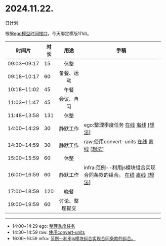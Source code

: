 # 2024.11.22.
日计划

根据[ego模型时间接口](https://gitee.com/hyg/blog/blob/master/timeflow.md)，今天绑定模版1(1d)。

| 时间片 | 时长 | 用途 | 手稿 |
| --- | --- | :---: | --- |
| 09:03~09:17 | 15 | 休整 |  |
| 09:18~10:17 | 60 | 备餐、运动 |  |
| 10:18~11:02 | 45 | 午餐 |  |
| 11:03~11:47 | 45 | 会议、自习 |  |
| 11:48~13:58 | 131 | 休整 |  |
| 14:00~14:29 | 30 | 静默工作 | ego:整理季度任务 [在线](http://simp.ly/p/8t3vlk) [离线](../../draft/2024/11/20241122140000.md) <a href="mailto:huangyg@mars22.com?subject=关于2024.11.22.[ego:整理季度任务]任务&body=日期: 20241122%0D%0A序号: 5%0D%0A手稿:../../draft/2024/11/20241122140000.md%0D%0A---请勿修改邮件主题及以上内容 从下一行开始写您的想法---%0D%0A">[想法]</a> |
| 14:30~14:59 | 30 | 静默工作 | raw:使用convert-units [在线](http://simp.ly/p/5k9gJy) [离线](../../draft/2024/11/20241122143000.md) <a href="mailto:huangyg@mars22.com?subject=关于2024.11.22.[raw:使用convert-units]任务&body=日期: 20241122%0D%0A序号: 6%0D%0A手稿:../../draft/2024/11/20241122143000.md%0D%0A---请勿修改邮件主题及以上内容 从下一行开始写您的想法---%0D%0A">[想法]</a> |
| 15:00~15:59 | 60 | 休整 |  |
| 16:00~16:59 | 60 | 静默工作 | infra:范例--利用js模块组合实现合同条款的组合。 [在线](http://simp.ly/p/4QDThK) [离线](../../draft/2024/11/20241122160000.md) <a href="mailto:huangyg@mars22.com?subject=关于2024.11.22.[infra:范例--利用js模块组合实现合同条款的组合。]任务&body=日期: 20241122%0D%0A序号: 8%0D%0A手稿:../../draft/2024/11/20241122160000.md%0D%0A---请勿修改邮件主题及以上内容 从下一行开始写您的想法---%0D%0A">[想法]</a> |
| 17:00~18:59 | 120 | 晚餐 |  |
| 19:00~19:59 | 60 | 讨论、整理提交 |  |

---

- 14:00~14:29	ego: [整理季度任务](../../draft/2024/11/20241122.01.md)
- 14:30~14:59	raw: [使用convert-units](../../draft/2024/11/20241122.02.md)
- 16:00~16:59	infra: [范例--利用js模块组合实现合同条款的组合。](../../draft/2024/11/20241122.03.md)
